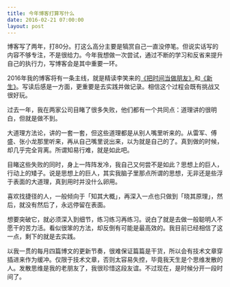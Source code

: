 ```yaml
---
title: 今年博客打算写什么
date: 2016-02-21 07:00:00
layout: post
---
```


博客写了两年，打80分。打这么高分主要是犒赏自己一直没停笔。但说实话写的内容不够专注，不是很给力。今年我想做一次尝试，通过不断的学习和反省来提升自己的执行力，写博客会是其中重要一环。

2016年我的博客将有一条主线，就是精读李笑来的[《把时间当做朋友》](http://zhibimo.com/read/xiaolai/ba-shi-jian-dang-zuo-peng-you/)和[《新生》](http://b.xinshengdaxue.com/)。写读后感是一方面，更重要是去实践并做记录。相信这个过程会既有挑战又很好玩。

过去一年，我在两家公司目睹了很多失败，他们都有一个共同点：道理讲的很明白，但就是做不到。

大道理方法论，讲的一套一套，但这些道理都是从别人嘴里听来的。从雷军、傅盛、张小龙那里听来，再从自己嘴里说出来，以为就是自己的了。真到做的时候，却几乎完全背离。所谓知易行难，就是如此吧。

目睹这些失败的同时，身上一阵阵发冷，我自己又何尝不是如此？思想上的巨人，行动上的矮子。说是思想上的巨人，其实我脑子里那点所谓的思想，无非还是些浮于表面的大道理，真到用时并没什么卵用。

喜欢找捷径的人，一般倾向于「知其大概」，再深入一点也只做到「晓其原理」，然后，就没有然后了，永远停留在表面。

想要突破它，就必须深入到细节，练习练习再练习。说白了就是去做一般聪明人不愿干的苦力活。看似很笨的方法，却反倒有可能是最高效的。我目前已经相信了这一点，剩下的就是去实践。

以我一贯的每月四篇博文的更新节奏，很难保证篇篇是干货，所以会有技术文章穿插进来作为缓冲。仅限于技术文章，否则太容易失控，毕竟我天生是个思维发散的人。发散思维是我的老朋友了，我很珍惜这段友谊。不过现在，是时候分开一段时间了。

